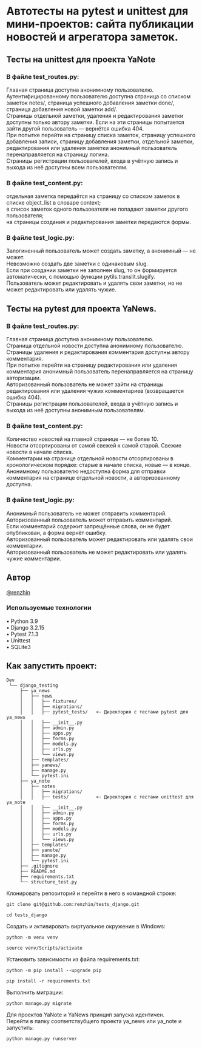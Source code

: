 # Автотесты на pytest и unittest для мини-проектов: сайта публикации новостей и агрегатора заметок.

## Тесты на unittest для проекта YaNote
### В файле test_routes.py:
Главная страница доступна анонимному пользователю.<br>
Аутентифицированному пользователю доступна страница со списком заметок notes/, страница успешного добавления заметки done/, страница добавления новой заметки add/.<br>
Страницы отдельной заметки, удаления и редактирования заметки доступны только автору заметки. Если на эти страницы попытается зайти другой пользователь — вернётся ошибка 404.<br>
При попытке перейти на страницу списка заметок, страницу успешного добавления записи, страницу добавления заметки, отдельной заметки, редактирования или удаления заметки анонимный пользователь перенаправляется на страницу логина.<br>
Страницы регистрации пользователей, входа в учётную запись и выхода из неё доступны всем пользователям.
### В файле test_content.py:
отдельная заметка передаётся на страницу со списком заметок в списке object_list в словаре context;<br>
в список заметок одного пользователя не попадают заметки другого пользователя;<br>
на страницы создания и редактирования заметки передаются формы.
### В файле test_logic.py:
Залогиненный пользователь может создать заметку, а анонимный — не может.<br>
Невозможно создать две заметки с одинаковым slug.<br>
Если при создании заметки не заполнен slug, то он формируется автоматически, с помощью функции pytils.translit.slugify.<br>
Пользователь может редактировать и удалять свои заметки, но не может редактировать или удалять чужие.

## Тесты на pytest для проекта YaNews.<br>
### В файле test_routes.py:
Главная страница доступна анонимному пользователю.<br>
Страница отдельной новости доступна анонимному пользователю.<br>
Страницы удаления и редактирования комментария доступны автору комментария.<br>
При попытке перейти на страницу редактирования или удаления комментария анонимный пользователь перенаправляется на страницу авторизации.<br>
Авторизованный пользователь не может зайти на страницы редактирования или удаления чужих комментариев (возвращается ошибка 404).<br>
Страницы регистрации пользователей, входа в учётную запись и выхода из неё доступны анонимным пользователям.
### В файле test_content.py:
Количество новостей на главной странице — не более 10.<br>
Новости отсортированы от самой свежей к самой старой. Свежие новости в начале списка.<br>
Комментарии на странице отдельной новости отсортированы в хронологическом порядке: старые в начале списка, новые — в конце.<br>
Анонимному пользователю недоступна форма для отправки комментария на странице отдельной новости, а авторизованному доступна.
### В файле test_logic.py:
Анонимный пользователь не может отправить комментарий.<br>
Авторизованный пользователь может отправить комментарий.<br>
Если комментарий содержит запрещённые слова, он не будет опубликован, а форма вернёт ошибку.<br>
Авторизованный пользователь может редактировать или удалять свои комментарии.<br>
Авторизованный пользователь не может редактировать или удалять чужие комментарии.

##  Автор
[@renzhin](https://github.com/renzhin)

### Используемые технологии
•   Python 3.9<br>
•   Django 3.2.15<br>
•   Pytest 7.1.3<br>
•   Unittest<br>
•   SQLite3<br>

## Как запустить проект:

```
Dev
 └── django_testing
     ├── ya_news
     │   ├── news
     │   │   ├── fixtures/
     │   │   ├── migrations/
     │   │   ├── pytest_tests/   <- Директория с тестами pytest для ya_news
     │   │   ├── __init__.py
     │   │   ├── admin.py
     │   │   ├── apps.py
     │   │   ├── forms.py
     │   │   ├── models.py
     │   │   ├── urls.py
     │   │   └── views.py
     │   ├── templates/
     │   ├── yanews/
     │   ├── manage.py
     │   └── pytest.ini
     ├── ya_note
     │   ├── notes
     │   │   ├── migrations/
     │   │   ├── tests/          <- Директория с тестами unittest для ya_note
     │   │   ├── __init__.py
     │   │   ├── admin.py
     │   │   ├── apps.py
     │   │   ├── forms.py
     │   │   ├── models.py
     │   │   ├── urls.py
     │   │   └── views.py
     │   ├── templates/
     │   ├── yanote/
     │   ├── manage.py
     │   └── pytest.ini
     ├── .gitignore
     ├── README.md
     ├── requirements.txt
     └── structure_test.py

```

Клонировать репозиторий и перейти в него в командной строке:

```
git clone git@github.com:renzhin/tests_django.git
```

```
cd tests_django
```

Cоздать и активировать виртуальное окружение в Windows:

```
python -m venv venv
```

```
source venv/Scripts/activate
```

Установить зависимости из файла requirements.txt:

```
python -m pip install --upgrade pip
```

```
pip install -r requirements.txt
```

Выполнить миграции:

```
python manage.py migrate
```

Для проектов YaNote и YaNews принцип запуска идентичен.<br>
Перейти в папку соответствубщего проекта ya_news или ya_note и запустить:

```
python manage.py runserver
```